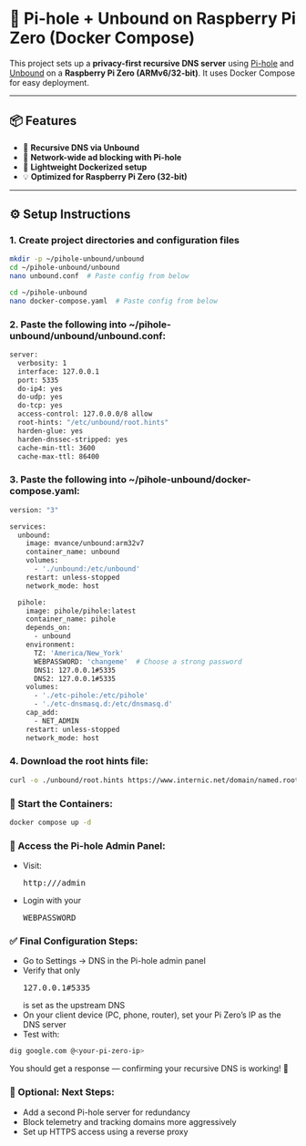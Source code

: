 # 🧠 Pi-hole + Unbound on Raspberry Pi Zero (Docker Compose)

This project sets up a **privacy-first recursive DNS server** using [Pi-hole](https://pi-hole.net) and [Unbound](https://nlnetlabs.nl/projects/unbound/about/) on a **Raspberry Pi Zero (ARMv6/32-bit)**. It uses Docker Compose for easy deployment.

---

## 📦 Features

- 🔐 **Recursive DNS via Unbound**
- 🧹 **Network-wide ad blocking with Pi-hole**
- 🐳 **Lightweight Dockerized setup**
- 💡 **Optimized for Raspberry Pi Zero (32-bit)**

---

## ⚙️ Setup Instructions

### 1. Create project directories and configuration files

```bash
mkdir -p ~/pihole-unbound/unbound
cd ~/pihole-unbound/unbound
nano unbound.conf  # Paste config from below

cd ~/pihole-unbound
nano docker-compose.yaml  # Paste config from below
```

### 2. Paste the following into ~/pihole-unbound/unbound/unbound.conf:

```bash
server:
  verbosity: 1
  interface: 127.0.0.1
  port: 5335
  do-ip4: yes
  do-udp: yes
  do-tcp: yes
  access-control: 127.0.0.0/8 allow
  root-hints: "/etc/unbound/root.hints"
  harden-glue: yes
  harden-dnssec-stripped: yes
  cache-min-ttl: 3600
  cache-max-ttl: 86400

```

### 3. Paste the following into ~/pihole-unbound/docker-compose.yaml:

```bash
version: "3"

services:
  unbound:
    image: mvance/unbound:arm32v7
    container_name: unbound
    volumes:
      - './unbound:/etc/unbound'
    restart: unless-stopped
    network_mode: host

  pihole:
    image: pihole/pihole:latest
    container_name: pihole
    depends_on:
      - unbound
    environment:
      TZ: 'America/New_York'
      WEBPASSWORD: 'changeme'  # Choose a strong password
      DNS1: 127.0.0.1#5335
      DNS2: 127.0.0.1#5335
    volumes:
      - './etc-pihole:/etc/pihole'
      - './etc-dnsmasq.d:/etc/dnsmasq.d'
    cap_add:
      - NET_ADMIN
    restart: unless-stopped
    network_mode: host

```

### 4. Download the root hints file:

```bash
curl -o ./unbound/root.hints https://www.internic.net/domain/named.root
```

### 🚀 Start the Containers:

```bash
docker compose up -d
```

### 🔧 Access the Pi-hole Admin Panel:

 - Visit: <pre>http://<your-pi-zero-ip>/admin</pre>
 - Login with your <pre>WEBPASSWORD</pre>

### ✅ Final Configuration Steps:

 - Go to Settings → DNS in the Pi-hole admin panel
 - Verify that only <pre>127.0.0.1#5335</pre> is set as the upstream DNS
 - On your client device (PC, phone, router), set your Pi Zero’s IP as the DNS server
 - Test with:

```bash
dig google.com @<your-pi-zero-ip>
```

You should get a response — confirming your recursive DNS is working! 🎉

### 🔁 Optional: Next Steps:

 - Add a second Pi-hole server for redundancy
 - Block telemetry and tracking domains more aggressively
 - Set up HTTPS access using a reverse proxy

